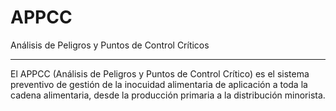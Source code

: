 # APPCC
Análisis de Peligros y Puntos de Control Críticos
___

El APPCC (Análisis de Peligros y Puntos de Control Crítico) es el sistema preventivo de gestión de la inocuidad alimentaria de aplicación a toda la cadena alimentaria, desde la producción primaria a la distribución minorista.
